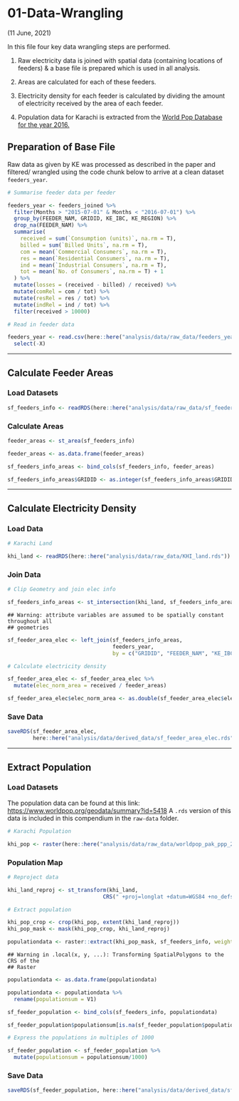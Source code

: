 01-Data-Wrangling
================
(11 June, 2021)

In this file four key data wrangling steps are performed.

1.  Raw electricity data is joined with spatial data (containing
    locations of feeders) & a base file is prepared which is used in all
    analysis.

2.  Areas are calculated for each of these feeders.

3.  Electricity density for each feeder is calculated by dividing the
    amount of electricity received by the area of each feeder.

4.  Population data for Karachi is extracted from the [World Pop
    Database for the
    year 2016.](https://www.worldpop.org/geodata/summary?id=5418)

## Preparation of Base File

Raw data as given by KE was processed as described in the paper and
filtered/ wrangled using the code chunk below to arrive at a clean
dataset `feeders_year`.

``` r
# Summarise feeder data per feeder

feeders_year <- feeders_joined %>%
  filter(Months > "2015-07-01" & Months < "2016-07-01") %>%
  group_by(FEEDER_NAM, GRIDID, KE_IBC, KE_REGION) %>%
  drop_na(FEEDER_NAM) %>%
  summarise(
    received = sum(`Consumption (units)`, na.rm = T),
    billed = sum(`Billed Units`, na.rm = T),
    com = mean(`Commercial Consumers`, na.rm = T),
    res = mean(`Residential Consumers`, na.rm = T),
    ind = mean(`Industrial Consumers`, na.rm = T),
    tot = mean(`No. of Consumers`, na.rm = T) + 1
  ) %>%
  mutate(losses = (received - billed) / received) %>%
  mutate(comRel = com / tot) %>%
  mutate(resRel = res / tot) %>%
  mutate(indRel = ind / tot) %>%
  filter(received > 10000)
```

``` r
# Read in feeder data

feeders_year <- read.csv(here::here("analysis/data/raw_data/feeders_year.csv")) %>% 
  select(-X)
```

------------------------------------------------------------------------

## Calculate Feeder Areas

### Load Datasets

``` r
sf_feeders_info <- readRDS(here::here("analysis/data/raw_data/sf_feeders_info.rds"))
```

### Calculate Areas

``` r
feeder_areas <- st_area(sf_feeders_info)

feeder_areas <- as.data.frame(feeder_areas)

sf_feeders_info_areas <- bind_cols(sf_feeders_info, feeder_areas)

sf_feeders_info_areas$GRIDID <- as.integer(sf_feeders_info_areas$GRIDID)
```

------------------------------------------------------------------------

## Calculate Electricity Density

### Load Data

``` r
# Karachi Land

khi_land <- readRDS(here::here("analysis/data/raw_data/KHI_land.rds"))
```

### Join Data

``` r
# Clip Geometry and join elec info

sf_feeders_info_areas <- st_intersection(khi_land, sf_feeders_info_areas)
```

    ## Warning: attribute variables are assumed to be spatially constant throughout all
    ## geometries

``` r
sf_feeder_area_elec <- left_join(sf_feeders_info_areas, 
                                 feeders_year,
                                 by = c("GRIDID", "FEEDER_NAM", "KE_IBC", "KE_REGION"))
```

``` r
# Calculate electricity density

sf_feeder_area_elec <- sf_feeder_area_elec %>% 
  mutate(elec_norm_area = received / feeder_areas)

sf_feeder_area_elec$elec_norm_area <- as.double(sf_feeder_area_elec$elec_norm_area)
```

### Save Data

``` r
saveRDS(sf_feeder_area_elec,
        here::here("analysis/data/derived_data/sf_feeder_area_elec.rds"))
```

------------------------------------------------------------------------

## Extract Population

### Load Datasets

The population data can be found at this link:
<https://www.worldpop.org/geodata/summary?id=5418> A `.rds` version of
this data is included in this compendium in the `raw-data` folder.

``` r
# Karachi Population

khi_pop <- raster(here::here("analysis/data/raw_data/worldpop_pak_ppp_2016.tif"))
```

### Population Map

``` r
# Reproject data

khi_land_reproj <- st_transform(khi_land, 
                              CRS(" +proj=longlat +datum=WGS84 +no_defs +ellps=WGS84 +towgs84=0,0,0"))

# Extract population

khi_pop_crop <- crop(khi_pop, extent(khi_land_reproj))
khi_pop_mask <- mask(khi_pop_crop, khi_land_reproj)

populationdata <- raster::extract(khi_pop_mask, sf_feeders_info, weights=FALSE, fun=sum)
```

    ## Warning in .local(x, y, ...): Transforming SpatialPolygons to the CRS of the
    ## Raster

``` r
populationdata <- as.data.frame(populationdata)

populationdata <- populationdata %>% 
  rename(populationsum = V1)

sf_feeder_population <- bind_cols(sf_feeders_info, populationdata)

sf_feeder_population$populationsum[is.na(sf_feeder_population$populationsum)] <- 0
```

``` r
# Express the populations in multiples of 1000

sf_feeder_population <- sf_feeder_population %>% 
  mutate(populationsum = populationsum/1000)
```

### Save Data

``` r
saveRDS(sf_feeder_population, here::here("analysis/data/derived_data/sf_feeder_population.rds"))
```
